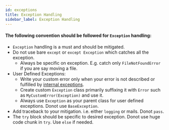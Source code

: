 ```yaml
---
id: exceptions
title: Exception Handling
sidebar_label: Exception Handling
---
```


#### The following convention should be followed for `Exception` handling:

* `Exception` handling is a must and should be mitigated.
* Do not use bare `except` or `except Exception` which catches all the exception. 
    - Always be specific on exception. E.g. catch only `FileNotFoundError` if you are say moving a file.
* User Defined Exceptions:
    - Write your custom error only when your error is not described or fulfilled by [internal exceptions](https://docs.python.org/3/library/exceptions.html).
    - Create custom `Exception` class primarily suffixing it with `Error` such as `MyCustomError(Exception)` and use it.
    - Always use `Exception` as your parent class for user defined exceptions. Donot use `BaseException`.
* Add traceback to your mitigation. i.e. either `logging` or mails. Donot `pass`.
* The `try` block should be specific to desired exception. Donot use huge code chunk in `try`. Use `else` if needed.

